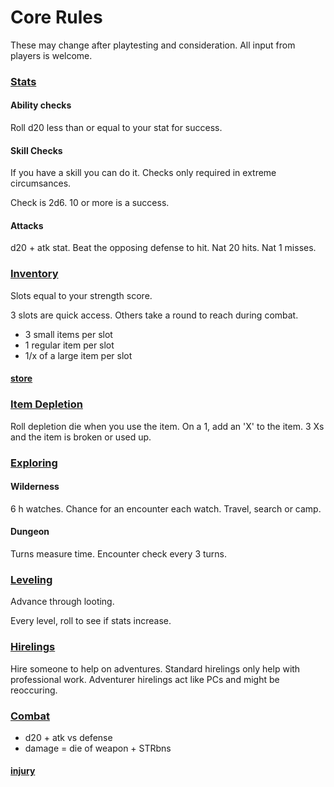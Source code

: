 # Core Rules

These may change after playtesting and consideration. 
All input from players is welcome.

### [Stats](stats.md)

#### Ability checks

Roll d20 less than or equal to your stat for success.

#### Skill Checks

If you have a skill you can do it. 
Checks only required in extreme circumsances.

Check is 2d6. 10 or more is a success. 

#### Attacks

d20 + atk stat. Beat the opposing defense to hit.
Nat 20 hits.
Nat 1 misses.

### [Inventory](inventory.md)

Slots equal to your strength score.

3 slots are quick access. Others take a round to reach during combat.

- 3 small items per slot
- 1 regular item per slot
- 1/x of a large item per slot

#### [store](../store.md)

### [Item Depletion](depletion.md)

Roll depletion die when you use the item.
On a 1, add an 'X' to the item. 
3 Xs and the item is broken or used up.

### [Exploring](exploration.md)

#### Wilderness

6 h watches. Chance for an encounter each watch. Travel, search or camp.

#### Dungeon

Turns measure time. Encounter check every 3 turns. 

### [Leveling](level.md)

Advance through looting.

Every level, roll to see if stats increase. 

### [Hirelings](hirelings.md)

Hire someone to help on adventures.
Standard hirelings only help with professional work. 
Adventurer hirelings act like PCs and might be reoccuring.

### [Combat](combat.md)
    
- d20 + atk vs defense
- damage = die of weapon + STRbns

#### [injury](DeathDismemberment.md)


